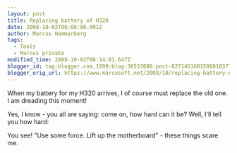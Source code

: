 ```yaml
---
layout: post
title: Replacing battery of H320
date: 2008-10-02T06:08:00.001Z
author: Marcus Hammarberg
tags:
  - Tools
  - Marcus private
modified_time: 2008-10-02T06:14:01.647Z
blogger_id: tag:blogger.com,1999:blog-36533086.post-8271451601506810371
blogger_orig_url: https://www.marcusoft.net/2008/10/replacing-battery-of-h320.html
---
```


When my battery for my H320 arrives, I of course must replace the old one. I am dreading this moment!

Yes, I know - you all are saying: come on, how hard can it be? Well, I'll tell you how hard:

You see! "Use some force. Lift up the motherboard" - these things scare me.
